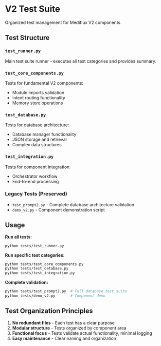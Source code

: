 # V2 Test Suite

Organized test management for Mediflux V2 components.

## Test Structure

### `test_runner.py`
Main test suite runner - executes all test categories and provides summary.

### `test_core_components.py`
Tests for fundamental V2 components:
- Module imports validation
- Intent routing functionality  
- Memory store operations

### `test_database.py`
Tests for database architecture:
- Database manager functionality
- JSON storage and retrieval
- Complex data structures

### `test_integration.py`
Tests for component integration:
- Orchestrator workflow
- End-to-end processing

### Legacy Tests (Preserved)
- `test_prompt2.py` - Complete database architecture validation
- `demo_v2.py` - Component demonstration script

## Usage

**Run all tests:**
```bash
python tests/test_runner.py
```

**Run specific test categories:**
```bash
python tests/test_core_components.py
python tests/test_database.py
python tests/test_integration.py
```

**Complete validation:**
```bash
python tests/test_prompt2.py  # Full database test suite
python tests/demo_v2.py       # Component demo
```

## Test Organization Principles

1. **No redundant files** - Each test has a clear purpose
2. **Modular structure** - Tests organized by component area
3. **Functional focus** - Tests validate actual functionality, minimal logging
4. **Easy maintenance** - Clear naming and organization
